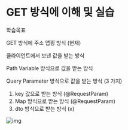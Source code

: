 # GET 방식에 이해 및 실습 



학습목표 

GET 방식에 주소 맵핑 방식 (현재)

클라이언트에서 보낸 값을 받는 방식 

Path Variable 방식으로 값을 받는 방식 

Query Parameter 방식으로 값을 받는 방식 (3 가지)

1. key 값으로 받는 방식   (@RequestParam)
2. Map 방식으로 받는 방식  (@RequestParam)
3. dto 방식으로 받는 방식 (x)



![img](https://blog.kakaocdn.net/dn/n5UoV/btruLuEexpL/JbFT7q32qC8Wzs9wnDzPe0/img.png)









